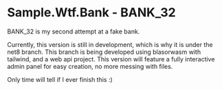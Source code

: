 # Sample.Wtf.Bank - BANK_32
BANK_32 is my second attempt at a fake bank.

Currently, this version is still in development, which is why it is under the net8 branch.
This branch is being developed using blasorwasm with tailwind, and a web api project.
This version will feature a fully interactive admin panel for easy creation, no more messing with files.

Only time will tell if I ever finish this :)

